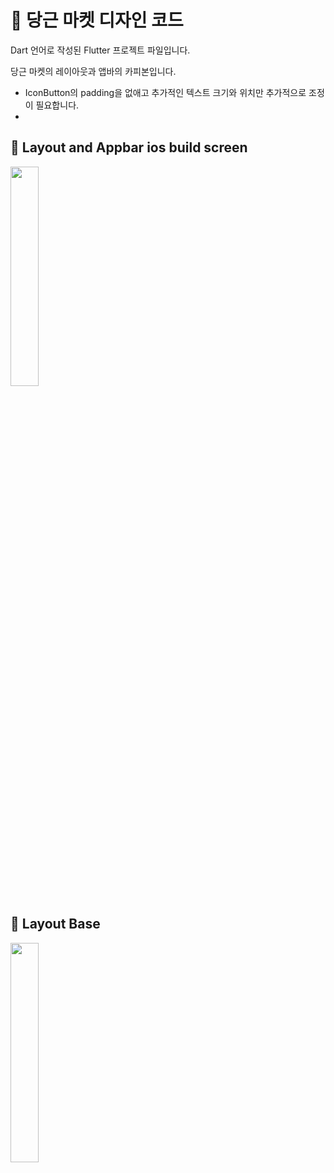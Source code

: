 # 🥕 당근 마켓 디자인 코드

Dart 언어로 작성된 Flutter 프로젝트 파일입니다.

당근 마켓의 레이아웃과 앱바의 카피본입니다.

- IconButton의 padding을 없애고 추가적인 텍스트 크기와 위치만 추가적으로 조정이 필요합니다.
- 

## 📱 Layout and Appbar ios build screen

<img src="https://github.com/user-attachments/assets/402d3f52-228d-460c-b622-0355bf2f205b"  width="30%" height="30%"/>

## 📖 Layout Base

<img src="https://github.com/user-attachments/assets/103ad4d8-ec92-42ea-bd3d-ce786134fc19" width="30%" height="30%"/>
